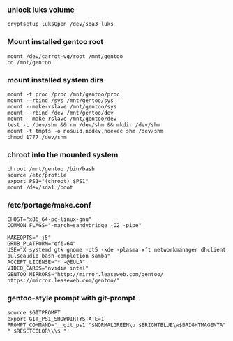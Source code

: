 ### unlock luks volume

```
cryptsetup luksOpen /dev/sda3 luks
```

### Mount installed gentoo root

```
mount /dev/carrot-vg/root /mnt/gentoo
cd /mnt/gentoo
```

### mount installed system dirs

```
mount -t proc /proc /mnt/gentoo/proc
mount --rbind /sys /mnt/gentoo/sys
mount --make-rslave /mnt/gentoo/sys
mount --rbind /dev /mnt/gentoo/dev
mount --make-rslave /mnt/gentoo/dev
test -L /dev/shm && rm /dev/shm && mkdir /dev/shm
mount -t tmpfs -o nosuid,nodev,noexec shm /dev/shm
chmod 1777 /dev/shm
```

### chroot into the mounted system

```
chroot /mnt/gentoo /bin/bash 
source /etc/profile
export PS1="(chroot) $PS1"
mount /dev/sda1 /boot
```

### /etc/portage/make.conf

```
CHOST="x86_64-pc-linux-gnu"
COMMON_FLAGS="-march=sandybridge -O2 -pipe"

MAKEOPTS="-j5"
GRUB_PLATFORM="efi-64"
USE="X systemd gtk gnome -qt5 -kde -plasma xft networkmanager dhclient pulseaudio bash-completion samba"
ACCEPT_LICENSE="* -@EULA"
VIDEO_CARDS="nvidia intel"
GENTOO_MIRRORS="http://mirror.leaseweb.com/gentoo/ https://mirror.leaseweb.com/gentoo/"
```

### gentoo-style prompt with git-prompt
```
source $GITPROMPT
export GIT_PS1_SHOWDIRTYSTATE=1
PROMPT_COMMAND='__git_ps1 "$NORMALGREEN\u $BRIGHTBLUE\w$BRIGHTMAGENTA" " $RESETCOLOR\\\$ "'
```
